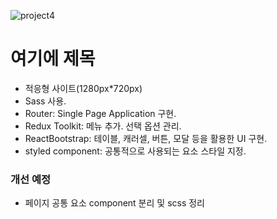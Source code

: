 
![project4](https://github.com/Jinju-Jeon/gongcha/assets/122503637/290357c4-31c5-4e7e-a99f-514d5be2fe3e)

# 여기에 제목

- 적응형 사이트(1280px*720px)
- Sass 사용.
- Router: Single Page Application 구현.
- Redux Toolkit: 메뉴 추가. 선택 옵션 관리.
- ReactBootstrap: 테이블, 캐러셀, 버튼, 모달 등을 활용한 UI 구현.
- styled component: 공통적으로 사용되는 요소 스타일 지정.






### 개선 예정
- 페이지 공통 요소 component 분리 및 scss 정리
